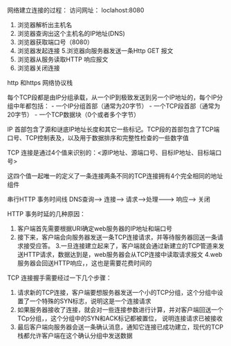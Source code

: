 网络建立连接的过程：
访问网址： loclahost:8080
1. 浏览器解析出主机名
2. 浏览器查询出这个主机名的IP地址(DNS)
3. 浏览器获取端口号（8080）
4. 浏览器发起连接
5.浏览器向服务器发送一条Http GET 报文
6. 浏览器从服务读取HTTP 响应报文
7. 浏览器关闭连接

http 和https 网络协议栈

每个TCP段都是由IP分组承载，从一个IP到极致发送到另一个IP地址的，每个IP分组中年都包括：
    - 一个IP分组首部（通常为20字节）
    - 一个TCP段首部（通常为20字节）
    - 一个TCP数据块（0个或者多个字节）

IP 首部包含了源和谜底IP地址长度和其它一些标记。TCP段的首部包含了TCP端口号、TCP控制表及，以及用于数据排序和完整性检查的一些数字值

TCP 连接是通过4个值来识别的：<源IP地址、源端口号、目标IP地址、目标端口号>

这四个值一起唯一的定义了一条连接两条不同的TCP连接拥有4个完全相同的地址组件

串行HTTP 事务时间线
DNS查询--> 连接--> 请求-->处理---> 响应--> 关闭

HTTP 事务时延的几种原因：
 1. 客户端首先需要根据URI确定web服务器的IP地址和端口号
 2. 接下来，客户端会向服务器发送一条TCP连接请求，并等待服务器回送一条请求接受应答。
 3.一旦连接建立起来了，客户端就会通过新建立的TCP管道来发送HTTP请求，数据达到是，web服务器会从TCP连接中读取请求报文
 4.web服务器会回送HTTP响应，，这也是需要花费时间的

TCP 连接握手需要经过一下几个步骤：
 1. 请求新的TCP连接，客户端要想服务器发送一个小的TCP分组，这个分组中设置了一个特殊的SYN标志，说明这是一个连接请求
 2. 如果服务器接收了连接，就会对一些连接参数进行计算，并对客户端回送一个TCp分组，，这个分组中的SYN和ACK标记都被置位，
 说明连接请求已被接收
 3. 最后客户端向服务器会送一条确认消息，通知它连接已成功建立，现代的TCP栈都允许客户端在这个确认分组中发送数据

